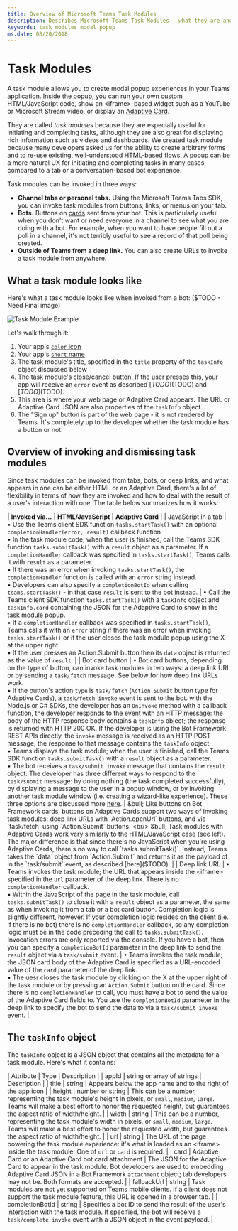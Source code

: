 ```yaml
---
title: Overview of Microsoft Teams Task Modules
description: Describes Microsoft Teams Task Modules - what they are and how you can use them
keywords: task modules modal popup 
ms.date: 08/20/2018
---
```

# Task Modules

A task module allows you to create modal popup experiences in your Teams application. Inside the popup, you can run your own custom HTML/JavaScript code, show an &lt;iframe&gt;-based widget such as a YouTube or Microsoft Stream video, or display an [Adaptive Card](https://docs.microsoft.com/en-us/adaptive-cards/).

They are called *task modules* because they are especially useful for initiating and completing tasks, although they are also great for displaying rich information such as videos and dashboards. We created task module because many developers asked us for the ability to create arbitrary forms and to re-use existing, well-understood HTML-based flows. A popup can be a more natural UX for initiating and completing tasks in many cases, compared to a tab or a conversation-based bot experience.

Task modules can be invoked in three ways:

* **Channel tabs or personal tabs.** Using the Microsoft Teams Tabs SDK, you can invoke task modules from buttons, links, or menus on your tab.
* **Bots.** Buttons on [cards](https://docs.microsoft.com/en-us/microsoftteams/platform/concepts/cards/cards) sent from your bot. This is particularly useful when you don't want or need everyone in a channel to see what you are doing with a bot. For example, when you want to have people fill out a poll in a channel, it's not terribly useful to see a record of that poll being created.
* **Outside of Teams from a deep link.** You can also create URLs to invoke a task module from anywhere.

## What a task module looks like

Here's what a task module looks like when invoked from a bot: ($TODO - Need Final image)

![Task Module Example](~/assets/images/task-modules/task-module-example.png)

Let's walk through it:

1. Your app's [`color` icon](~/resources/schema/manifest-schema#icons)
2. Your app's [`short` name](~/resources/schema/manifest-schema#name)
3. The task module's title, specified in the `title` property of the `taskInfo` object discussed below
4. The task module's close/cancel button. If the user presses this, your app will receive an `error` event as described [$TODO]($TODO) and [$TODO]($TODO). 
5. This area is where your web page or Adaptive Card appears. The URL or Adaptive Card JSON are also properties of the `taskInfo` object.
6. The "Sign up" button is part of the web page - it is not rendered by Teams. It's completely up to the developer whether the task module has a button or not.

## Overview of invoking and dismissing task modules

Since task modules can be invoked from tabs, bots, or deep links, and what appears in one can be either HTML or an Adaptive Card, there's a lot of flexibility in terms of how they are invoked and how to deal with the result of a user's interaction with one. The table below summarizes how it works:

| **Invoked via...** | **HTML/JavaScript** | **Adaptive Card** |
| JavaScript in a tab | &bull; Use the Teams client SDK function `tasks.startTask()` with an optional `completionHandler(error, result)` callback function <br/> &bull; In the task module code, when the user is finished, call the Teams SDK function `tasks.submitTask()` with a `result` object as a parameter. If a `completionHandler` callback was specified in `tasks.startTask()`, Teams calls it with `result` as a parameter.<br/> &bull; If there was an error when invoking `tasks.startTask()`, the `completionHandler` function is called with an `error` string instead. <br/> &bull; Developers can also specify a `completionBotId` when calling `teams.startTask()` - in that case `result` is sent to the bot instead. | &bull; Call the Teams client SDK function `tasks.startTask()` with a `taskInfo` object and `taskInfo.card` containing the JSON for the Adaptive Card to show in the task module popup. <br/> &bull; If a `completionHandler` callback was specified in `tasks.startTask()`, Teams calls it with an `error` string if there was an error when invoking `tasks.startTask()` or if the user closes the task module popup using the X at the upper right. <br/> &bull; If the user presses an Action.Submit button then its `data` object is returned as the value of `result`. |
| Bot card button | &bull; Bot card buttons, depending on the type of button, can invoke task modules in two ways: a deep link URL or by sending a `task/fetch` message. See below for how deep link URLs work. <br/> &bull; If the button's action `type` is `task/fetch` (`Action.Submit` button type for Adaptive Cards), a `task/fetch invoke` event is sent to the bot. with the Node.js or C# SDKs, the developer has an `OnInvoke` method with a callback function, the developer responds to the event with an HTTP message: the body of the HTTP response body contains a `taskInfo` object; the response is returned with HTTP 200 OK. If the developer is using the Bot Framework REST APIs directly, the `invoke` message is received as an HTTP POST message; the response to that message contains the `taskInfo` object. <br/> &bull; Teams displays the task module; when the user is finished, call the Teams SDK function `tasks.submitTask()` with a `result` object as a parameter. <br/> &bull; The bot receives a `task/submit invoke` message that contains the `result` object. The developer has three different ways to respond to the `task/submit` message: by doing nothing (the task completed successfully), by displaying a message to the user in a popup window, or by invoking another task module window (i.e. creating a wizard-like experience). These three options are discussed more [here]($TODO). | &bull; Like buttons on Bot Framework cards, buttons on Adaptive Cards support two ways of invoking task modules: deep link URLs with `Action.openUrl` buttons, and via `task/fetch` using `Action.Submit` buttons. <br/> 
&bull; Task modules with Adaptive Cards work very similarly to the HTML/JavaScript case (see left). The major difference is that since there's no JavaScript when you're using Adaptive Cards, there's no way to call `tasks.submitTask()`. Instead, Teams takes the `data` object from `Action.Submit` and returns it as the payload of in the `task/submit` event, as described [here]($TODO). |
| Deep link URL | &bull; Teams invokes the task module; the URL that appears inside the &lt;iframe&gt; specified in the `url` parameter of the deep link. There is no `completionHandler` callback. <br/> &bull; Within the JavaScript of the page in the task module, call `tasks.submitTask()` to close it with a `result` object as a parameter, the same as when invoking it from a tab or a bot card button. Completion logic is slightly different, however. If your completion logic resides on the client (i.e. if there is no bot) there is no `completionHandler` callback, so any completion logic must be in the code preceding the call to `tasks.submitTask()`. Invocation errors are only reported via the console. If you have a bot, then you can specify a `completionBotId` parameter in the deep link to send the `result` object via a `task/submit` event. | &bull; Teams invokes the task module; the JSON card body of the Adaptive Card is specified as a URL-encoded value of the `card` parameter of the deep link. <br/> &bull; The uesr closes the task module by clicking on the X at the upper right of the task module or by pressing an `Action.Submit` button on the card. Since there is no `completionHandler` to call, you must have a bot to send the value of the Adaptive Card fields to. You use the `completionBotId` parameter in the deep link to specify the bot to send the data to via a `task/submit invoke` event. |

## The `taskInfo` object

The `taskInfo` object is a JSON object that contains all the metadata for a task module. Here's what it contains:

| Attribute | Type | Description |
| appId | string or array of strings | Description |
| title | string | Appears below the app name and to the right of the app icon |
| height | number or string | This can be a number, representing the task module's height in pixels, or `small`, `medium`, `large`. Teams will make a best effort to honor the requested height, but guarantees the aspect ratio of width/height. |
| width | string | This can be a number, representing the task module's width in pixels, or `small`, `medium`, `large`. Teams will make a best effort to honor the requested width, but guarantees the aspect ratio of width/height. |
| url | string | The URL of the page powering the task module experience: it's what is loaded as an &lt;iframe&gt; inside the task module. One of `url` or `card` is required. |
| card | Adaptive Card or an Adaptive Card bot card attachment | The JSON for the Adaptive Card to appear in the task module. Bot developers are used to embedding Adaptive Card JSON in a Bot Framework `attachment` object; tab developers may not be. Both formats are accepted. |
| fallbackUrl | string | Task modules are not yet supported on Teams mobile clients. If a client does not support the task module feature, this URL is opened in a browser tab. |
| completionBotId | string | Specifies a bot ID to send the result of the user's interaction with the task module. If specified, the bot will receive a `task/complete invoke` event with a JSON object in the event payload. |

